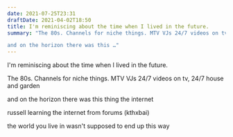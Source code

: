 ```yaml
---
date: 2021-07-25T23:31
draftDate: 2021-04-02T18:50
title: I'm reminiscing about the time when I lived in the future.
summary: "The 80s. Channels for niche things. MTV VJs 24/7 videos on tv, 24/7 house and garden

and on the horizon there was this …"
---
```


I'm reminiscing about the time when I lived in the future.

The 80s. Channels for niche things. MTV VJs 24/7 videos on tv, 24/7 house and garden

and on the horizon there was this thing the internet

russell learning the internet from forums (kthxbai)

the world you live in wasn't supposed to end up this way
